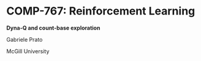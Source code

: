 # COMP-767: Reinforcement Learning
**Dyna-Q and count-base exploration**

Gabriele Prato

McGill University
